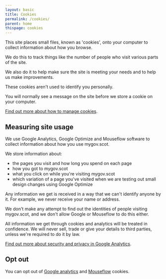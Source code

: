 ```yaml
---
layout: basic
title: Cookies
permalink: /cookies/
parent: home
thispage: cookies
---
```


This site places small files, known as 'cookies', onto your computer to collect information about how you browse.

We do this to track things like the number of people who visit various parts of the site.

We also do it to help make sure the site is meeting your needs and to help us make improvements.

These cookies aren't used to identify you personally.

You will normally see a message on the site before we store a cookie on your computer.

[Find out more about how to manage cookies](http://www.aboutcookies.org/).

## Measuring site usage

We use Google Analytics, Google Optimize and Mouseflow software to collect information about how you use mygov.scot.

We store information about:

* the pages you visit and how long you spend on each page
* how you got to mygov.scot
* what you click on while you're visiting mygov.scot
* which variation of a page you've visited when we are testing out small design changes using Google Optimize

Any information we get is received in a way that we can't identify anyone by it. For example, we never receive your name or address.

We don't make any attempt to find out the identities of people visiting mygov.scot, and we don't allow Google or Mouseflow to do this either.

All information we get through cookies and analytics will be treated in confidence. We will never sell, trade or give your details to third parties, unless we're required to do it by law.

[Find out more about security and privacy in Google Analytics](https://support.google.com/analytics/answer/2838718?hl=en-GB).

## Opt out

You can opt out of [Google analytics](https://tools.google.com/dlpage/gaoptout) and [Mouseflow](https://mouseflow.com/opt-out/) cookies.
